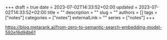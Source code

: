 +++
draft = true
date = 2023-07-02T14:33:52+02:00
updated = 2023-07-02T14:33:52+02:00
title = ""
description = ""
slug = ""
authors = []
tags = ["notes"]
categories = ["notes"]
externalLink = ""
series = ["notes"]
+++

https://blog.metarank.ai/from-zero-to-semantic-search-embedding-model-592e16d94b61
